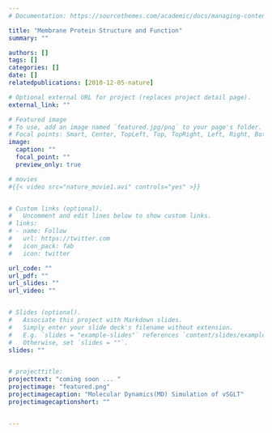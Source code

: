 ```yaml
---
# Documentation: https://sourcethemes.com/academic/docs/managing-content/

title: "Membrane Protein Structure and Function"
summary: ""

authors: []
tags: []
categories: []
date: [] 
relatedpublications: [2010-12-05-nature]

# Optional external URL for project (replaces project detail page).
external_link: ""

# Featured image
# To use, add an image named `featured.jpg/png` to your page's folder.
# Focal points: Smart, Center, TopLeft, Top, TopRight, Left, Right, BottomLeft, Bottom, BottomRight.
image:
  caption: ""
  focal_point: ""
  preview_only: true

# movies
#{{< video src="nature_movie1.avi" controls="yes" >}}


# Custom links (optional).
#   Uncomment and edit lines below to show custom links.
# links:
# - name: Follow
#   url: https://twitter.com
#   icon_pack: fab
#   icon: twitter

url_code: ""
url_pdf: ""
url_slides: ""
url_video: ""


# Slides (optional).
#   Associate this project with Markdown slides.
#   Simply enter your slide deck's filename without extension.
#   E.g. `slides = "example-slides"` references `content/slides/example-slides.md`.
#   Otherwise, set `slides = ""`.
slides: ""


# projecttitle: 
projecttext: "coming soon ... "
projectimage: "featured.png"
projectimagecaption: "Molecular Dynamics(MD) Simulation of vSGLT"
projectimagecaptionshort: ""


---
```

